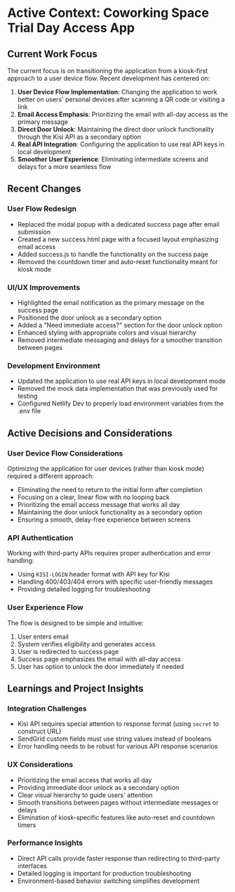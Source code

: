 # Active Context: Coworking Space Trial Day Access App

## Current Work Focus
The current focus is on transitioning the application from a kiosk-first approach to a user device flow. Recent development has centered on:

1. **User Device Flow Implementation**: Changing the application to work better on users' personal devices after scanning a QR code or visiting a link
2. **Email Access Emphasis**: Prioritizing the email with all-day access as the primary message
3. **Direct Door Unlock**: Maintaining the direct door unlock functionality through the Kisi API as a secondary option
4. **Real API Integration**: Configuring the application to use real API keys in local development
5. **Smoother User Experience**: Eliminating intermediate screens and delays for a more seamless flow

## Recent Changes

### User Flow Redesign
- Replaced the modal popup with a dedicated success page after email submission
- Created a new success.html page with a focused layout emphasizing email access
- Added success.js to handle the functionality on the success page
- Removed the countdown timer and auto-reset functionality meant for kiosk mode

### UI/UX Improvements
- Highlighted the email notification as the primary message on the success page
- Positioned the door unlock as a secondary option
- Added a "Need immediate access?" section for the door unlock option
- Enhanced styling with appropriate colors and visual hierarchy
- Removed intermediate messaging and delays for a smoother transition between pages

### Development Environment
- Updated the application to use real API keys in local development mode
- Removed the mock data implementation that was previously used for testing
- Configured Netlify Dev to properly load environment variables from the .env file

## Active Decisions and Considerations

### User Device Flow Considerations
Optimizing the application for user devices (rather than kiosk mode) required a different approach:
- Eliminating the need to return to the initial form after completion
- Focusing on a clear, linear flow with no looping back
- Prioritizing the email access message that works all day
- Maintaining the door unlock functionality as a secondary option
- Ensuring a smooth, delay-free experience between screens

### API Authentication
Working with third-party APIs requires proper authentication and error handling:
- Using `KISI-LOGIN` header format with API key for Kisi
- Handling 400/403/404 errors with specific user-friendly messages
- Providing detailed logging for troubleshooting

### User Experience Flow
The flow is designed to be simple and intuitive:
1. User enters email
2. System verifies eligibility and generates access
3. User is redirected to success page
4. Success page emphasizes the email with all-day access
5. User has option to unlock the door immediately if needed

## Learnings and Project Insights

### Integration Challenges
- Kisi API requires special attention to response format (using `secret` to construct URL)
- SendGrid custom fields must use string values instead of booleans
- Error handling needs to be robust for various API response scenarios

### UX Considerations
- Prioritizing the email access that works all day
- Providing immediate door unlock as a secondary option
- Clear visual hierarchy to guide users' attention
- Smooth transitions between pages without intermediate messages or delays
- Elimination of kiosk-specific features like auto-reset and countdown timers

### Performance Insights
- Direct API calls provide faster response than redirecting to third-party interfaces
- Detailed logging is important for production troubleshooting
- Environment-based behavior switching simplifies development
